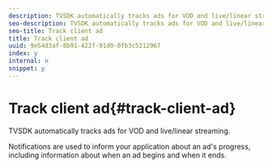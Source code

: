 ```yaml
---
description: TVSDK automatically tracks ads for VOD and live/linear streaming.
seo-description: TVSDK automatically tracks ads for VOD and live/linear streaming.
seo-title: Track client ad
title: Track client ad
uuid: 9e54d3af-8b91-422f-91d0-0fb3c5212967
index: y
internal: n
snippet: y
---
```


# Track client ad{#track-client-ad}

TVSDK automatically tracks ads for VOD and live/linear streaming.

Notifications are used to inform your application about an ad's progress, including information about when an ad begins and when it ends. 
